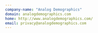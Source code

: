 ```yaml
---
company-name: "Analog Demographics"
domain: analogdemographics.com
home: http://www.analogdemographics.com/
email: privacy@analogdemographics.com
---
```




